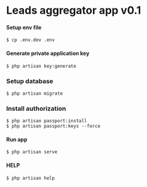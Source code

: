 # Leads aggregator app v0.1

#### Setup env file
````
$ cp .env.dev .env
````
#### Generate private application key
````
$ php artisan key:generate
````
### Setup database 
```
$ php artisan migrate
```
### Install authorization 
````
$ php artisan passport:install
$ php artisan passport:keys --force

````
#### Run app
````
$ php artisan serve
````
#### HELP
````
$ php artisan help
